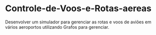 # Controle-de-Voos-e-Rotas-aereas
Desenvolver um simulador para gerenciar as rotas e voos de aviões em vários aeroportos utilizando Grafos para gerenciar.
